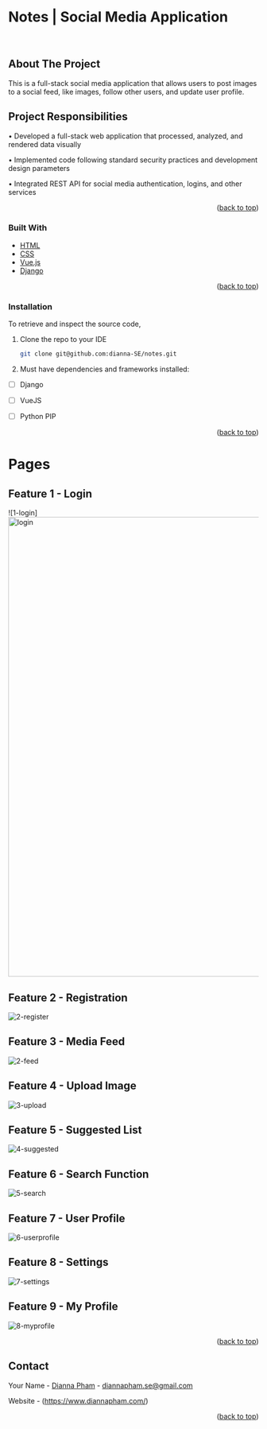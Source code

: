 # Notes | Social Media Application

<!-- PROJECT LOGO -->
<br />




<!-- ABOUT THE PROJECT -->
## About The Project

This is a full-stack social media application that allows users to post images to a social feed, like images, follow other users, and update user  profile.

## Project Responsibilities
• Developed a full-stack web application that processed, analyzed, and rendered data visually

• Implemented code following standard security practices and development design parameters

• Integrated REST API for social media authentication, logins, and other services


<p align="right">(<a href="#top">back to top</a>)</p>



### Built With

* [HTML](https://html.spec.whatwg.org/)
* [CSS](https://developer.mozilla.org/en-US/docs/Web/CSS)
* [Vue.js](https://vuejs.org/)
* [Django](https://www.djangoproject.com/)

<p align="right">(<a href="#top">back to top</a>)</p>


### Installation
To retrieve and inspect the source code,
1. Clone the repo to your IDE
   ```sh
   git clone git@github.com:dianna-SE/notes.git
   ```
2. Must have dependencies and frameworks installed:
- [ ]  Django
- [ ]  VueJS
- [ ]  Python PIP


<p align="right">(<a href="#top">back to top</a>)</p>


<!-- PAGES -->
# Pages

## Feature 1 - Login 
![1-login]
<img width="925" alt="login" src="https://user-images.githubusercontent.com/97206862/179450132-25c28bf5-9dc0-408d-8bc6-fa07a0428023.png">

## Feature 2 - Registration 
![2-register](https://user-images.githubusercontent.com/97206862/175224693-358f4751-92fa-40cf-979f-0aa3101056c2.png)
## Feature 3 - Media Feed
![2-feed](https://user-images.githubusercontent.com/97206862/175224683-fd0d6e45-669e-4558-8a0c-efa9737bd65d.png)
## Feature 4 - Upload Image
![3-upload](https://user-images.githubusercontent.com/97206862/175224695-5fa4591a-8096-4234-989a-99295ea2f841.png)
## Feature 5 - Suggested List
![4-suggested](https://user-images.githubusercontent.com/97206862/175224698-ce7579fa-79b8-4cba-a530-23241647dccb.png)
## Feature 6 - Search Function
![5-search](https://user-images.githubusercontent.com/97206862/175224701-1b96e9e6-b5ca-4040-acf1-de65669bf71d.png)
## Feature 7 - User Profile
![6-userprofile](https://user-images.githubusercontent.com/97206862/175224703-c009e5b2-4a3f-4fd6-b6b8-cea3941a32a8.png)
## Feature 8 - Settings 
![7-settings](https://user-images.githubusercontent.com/97206862/175224707-24c429dd-fbd7-4f96-b4bb-2b1350457255.png)
## Feature 9 - My Profile
![8-myprofile](https://user-images.githubusercontent.com/97206862/175224708-7e956a82-eada-48ec-9fd7-19f0da124c1c.png)


<p align="right">(<a href="#top">back to top</a>)</p>


<!-- CONTACT -->
## Contact

Your Name - [Dianna Pham](https://www.linkedin.com/in/diannapham-se/) - diannapham.se@gmail.com

Website - (https://www.diannapham.com/)

<p align="right">(<a href="#top">back to top</a>)</p>
